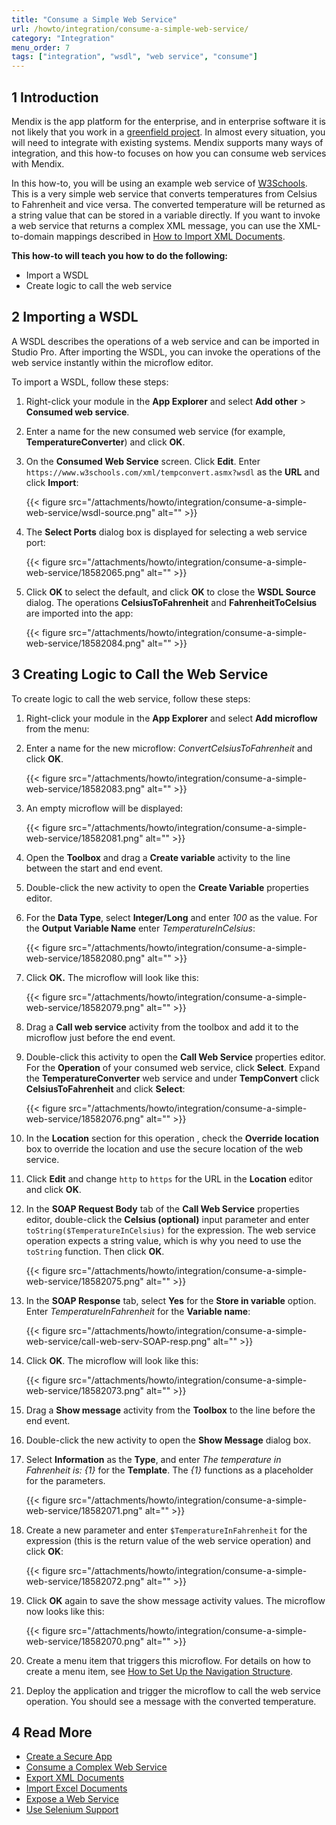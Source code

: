 ```yaml
---
title: "Consume a Simple Web Service"
url: /howto/integration/consume-a-simple-web-service/
category: "Integration"
menu_order: 7
tags: ["integration", "wsdl", "web service", "consume"]
---
```


## 1 Introduction

Mendix is the app platform for the enterprise, and in enterprise software it is not likely that you work in a [greenfield project](https://en.wikipedia.org/wiki/Greenfield_project). In almost every situation, you will need to integrate with existing systems. Mendix supports many ways of integration, and this how-to focuses on how you can consume web services with Mendix.

In this how-to, you will be using an example web service of [W3Schools](http://www.w3schools.com/). This is a very simple web service that converts temperatures from Celsius to Fahrenheit and vice versa. The converted temperature will be returned as a string value that can be stored in a variable directly. If you want to invoke a web service that returns a complex XML message, you can use the XML-to-domain mappings described in [How to Import XML Documents](/howto/integration/importing-xml-documents/).

**This how-to will teach you how to do the following:**

* Import a WSDL
* Create logic to call the web service

## 2 Importing a WSDL

A WSDL describes the operations of a web service and can be imported in Studio Pro. After importing the WSDL, you can invoke the operations of the web service instantly within the microflow editor.

To import a WSDL, follow these steps:

1. Right-click your module in the **App Explorer** and select **Add other** > **Consumed web service**.
2. Enter a name for the new consumed web service (for example, **TemperatureConverter**) and click **OK**.
3. On the **Consumed Web Service** screen. Click **Edit**. Enter `https://www.w3schools.com/xml/tempconvert.asmx?wsdl` as the **URL** and click **Import**:

    {{< figure src="/attachments/howto/integration/consume-a-simple-web-service/wsdl-source.png" alt="" >}}

4. The **Select Ports** dialog box is displayed for selecting a web service port:

    {{< figure src="/attachments/howto/integration/consume-a-simple-web-service/18582065.png" alt="" >}}

5. Click **OK** to select the default, and click **OK** to close the **WSDL Source** dialog. The operations **CelsiusToFahrenheit** and **FahrenheitToCelsius** are imported into the app:

    {{< figure src="/attachments/howto/integration/consume-a-simple-web-service/18582084.png" alt="" >}}

## 3 Creating Logic to Call the Web Service

To create logic to call the web service, follow these steps:

1.  Right-click your module in the **App Explorer** and select **Add microflow** from the menu:

2.  Enter a name for the new microflow: *ConvertCelsiusToFahrenheit* and click **OK**.

    {{< figure src="/attachments/howto/integration/consume-a-simple-web-service/18582083.png" alt="" >}}

3.  An empty microflow will be displayed:

    {{< figure src="/attachments/howto/integration/consume-a-simple-web-service/18582081.png" alt="" >}}

4.  Open the **Toolbox** and drag a **Create variable** activity to the line between the start and end event.

5. Double-click the new activity to open the **Create Variable** properties editor.

6. For the **Data Type**, select **Integer/Long** and enter *100* as the value. For the **Output Variable Name** enter *TemperatureInCelsius*:

    {{< figure src="/attachments/howto/integration/consume-a-simple-web-service/18582080.png" alt="" >}}

7.  Click **OK.** The microflow will look like this:

    {{< figure src="/attachments/howto/integration/consume-a-simple-web-service/18582079.png" alt="" >}}

8. Drag a **Call web service** activity from the toolbox and add it to the microflow just before the end event.

9. Double-click this activity to open the **Call Web Service** properties editor. For the **Operation** of your consumed web service, click **Select**. Expand the **TemperatureConverter** web service and under **TempConvert** click **CelsiusToFahrenheit** and click **Select**:

    {{< figure src="/attachments/howto/integration/consume-a-simple-web-service/18582076.png" alt="" >}}

10. In the **Location** section for this operation , check the **Override location** box to override the location and use the secure location of the web service.

11. Click **Edit** and change `http` to `https` for the URL in the **Location** editor and click **OK**.

12. In the **SOAP Request Body** tab of the **Call Web Service** properties editor, double-click the **Celsius (optional)** input parameter and enter `toString($TemperatureInCelsius)` for the expression. The web service operation expects a string value, which is why you need to use the `toString` function. Then click **OK**.

    {{< figure src="/attachments/howto/integration/consume-a-simple-web-service/18582075.png" alt="" >}}

13. In the **SOAP Response** tab, select **Yes** for the **Store in variable** option. Enter *TemperatureInFahrenheit* for the **Variable name**:

    {{< figure src="/attachments/howto/integration/consume-a-simple-web-service/call-web-serv-SOAP-resp.png" alt="" >}}

14. Click **OK**. The microflow will look like this:

    {{< figure src="/attachments/howto/integration/consume-a-simple-web-service/18582073.png" alt="" >}}

15. Drag a **Show message** activity from the **Toolbox** to the line before the end event.

16. Double-click the new activity to open the **Show Message** dialog box.

17. Select **Information** as the **Type**, and enter *The temperature in Fahrenheit is: {1}* for the **Template**. The *{1}* functions as a placeholder for the parameters.

    {{< figure src="/attachments/howto/integration/consume-a-simple-web-service/18582071.png" alt="" >}}

19. Create a new parameter and enter `$TemperatureInFahrenheit` for the expression (this is the return value of the web service operation) and click **OK**:

    {{< figure src="/attachments/howto/integration/consume-a-simple-web-service/18582072.png" alt="" >}}

20. Click **OK** again to save the show message activity values. The microflow now looks like this:

    {{< figure src="/attachments/howto/integration/consume-a-simple-web-service/18582070.png" alt="" >}}

21. Create a menu item that triggers this microflow. For details on how to create a menu item, see [How to Set Up the Navigation Structure](/howto/general/setting-up-the-navigation-structure/).

22. Deploy the application and trigger the microflow to call the web service operation. You should see a message with the converted temperature.

## 4 Read More

* [Create a Secure App](/howto/security/create-a-secure-app/)
* [Consume a Complex Web Service](/howto/integration/consume-a-complex-web-service/)
* [Export XML Documents](/howto/integration/export-xml-documents/)
* [Import Excel Documents](/howto/integration/importing-excel-documents/)
* [Expose a Web Service](/howto/integration/expose-a-web-service/)
* [Use Selenium Support](/howto/integration/selenium-support/)
